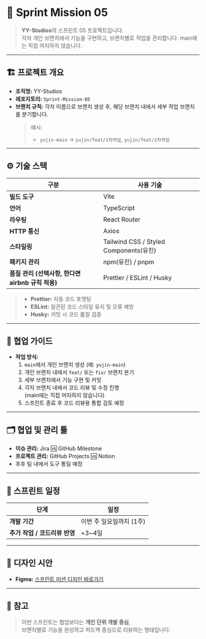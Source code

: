 # 🚀 Sprint Mission 05

> **YY-Studios**의 스프린트 05 프로젝트입니다.  
> 각자 개인 브랜치에서 기능을 구현하고, 브랜치별로 작업을 관리합니다.
> main에는 직접 머지하지 않습니다.

---

## 🏗️ 프로젝트 개요

- **조직명:** YY-Studios  
- **레포지토리:** `Sprint-Mission-05`  
- **브랜치 규칙:** 각자 이름으로 브랜치 생성 후, 해당 브랜치 내에서 세부 작업 브랜치를 분기합니다.
  > 예시:  
  > - `yujin-main` → `yujin/feat/1차작업`, `yujin/feat/2차작업`  

---

## ⚙️ 기술 스택

| 구분 | 사용 기술 |
|------|------------|
| **빌드 도구** | Vite |
| **언어** | TypeScript |
| **라우팅** | React Router |
| **HTTP 통신** | Axios |
| **스타일링** | Tailwind CSS / Styled Components(유진) |
| **패키지 관리** | npm(유진) / pnpm |
| **품질 관리 (선택사항, 한다면 airbnb 규칙 적용)** | Prettier / ESLint / Husky |

> - **Prettier:** 자동 코드 포맷팅  
> - **ESLint:** 일관된 코드 스타일 유지 및 오류 예방  
> - **Husky:** 커밋 시 코드 품질 검증

---

## 🧩 협업 가이드

- **작업 방식:**  
  1. `main`에서 개인 브랜치 생성 (예: `yujin-main`)
  2. 개인 브랜치 내에서 `feat/` 또는 `fix/` 브랜치 분기
  3. 세부 브랜치에서 기능 구현 및 커밋
  4. 각자 브랜치 내에서 코드 리뷰 및 수정 진행  
     (main에는 직접 머지하지 않습니다)
  5. 스프린트 종료 후 코드 리뷰용 통합 검토 예정

---

## 🗂️ 협업 및 관리 툴

- **이슈 관리:** Jira 🆚 GitHub Milestone  
- **프로젝트 관리:** GitHub Projects 🆚 Notion  
- 추후 팀 내에서 도구 통일 예정

---

## 📅 스프린트 일정

| 단계 | 일정 |
|------|------|
| **개발 기간** | 이번 주 일요일까지 (1주) |
| **추가 작업 / 코드리뷰 반영** | +3~4일 |

---

## 🎨 디자인 시안

- **Figma:** [스프린트 미션 디자인 바로가기](https://www.figma.com/design/IVkRlYWHY74QlgmxqA99Ym/%EC%8A%A4%ED%94%84%EB%A6%B0%ED%8A%B8-%EB%AF%B8%EC%85%98?node-id=348-10201&p=f&t=NFrzysNFP2mgTTV7-0)

---

## 📖 참고

> 이번 스프린트는 협업보다는 **개인 단위 개발 중심**,  
> 브랜치별로 기능을 완성하고 피드백 중심으로 리뷰하는 형태입니다.
